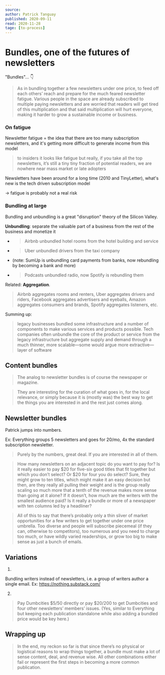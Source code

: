 ```yaml
---
source:
author: Patrick Tanguay
published: 2020-09-11
read: 2020-11-28
tage: [to-process]
---
```


# Bundles, one of the futures of newsletters

"Bundles"... 👇

> As in bundling together a few newsletters under one price, to feed off each others’ reach and prepare for the much feared newsletter fatigue. Various people in the space are already subscribed to multiple paying newsletters and are worried that readers will get tired of this multiplication and that said multiplication will hurt everyone, making it harder to grow a sustainable income or business.

### On fatigue

Newsletter fatigue = the idea that there are too many subscription newsletters, and it's getting more difficult to generate income from this model

> to insiders it looks like fatigue but really, if you take all the top newsletters, it’s still a tiny tiny fraction of potential readers, we are nowhere near mass market or late adopters

Newsletters have been around for a long time (2010 and TinyLetter), what's new is the tech driven subscription model

-> fatigue is probably not a real risk

### Bundling at large

Bundling and unbundling is a great "disruption" theory of the Silicon Valley.

**Unbundling**: separate the valuable part of a business from the rest of the business and monetize it

- > Airbnb unbundled hotel rooms from the hotel building and service
- > Uber unbundled drivers from the taxi company
- (note: SumUp is unbundling card payments from banks, now rebundling by becoming a bank and more)
- > Podcasts unbundled radio, now Spotify is rebundling them

Related: **Aggregation**.

> Airbnb aggregates rooms and renters, Uber aggregates drivers and riders, Facebook aggregates advertisers and eyeballs, Amazon aggregates consumers and brands, Spotify aggregates listeners, etc.

Summing up:

> legacy businesses bundled some infrastructure and a number of components to make various services and products possible. Tech companies often unbundle the core of the product or service from the legacy infrastructure but aggregate supply and demand through a much thinner, more scalable—some would argue more extractive—layer of software

## Content bundles

> The analog to newsletter bundles is of course the newspaper or magazine.

> They are interesting for the curation of what goes in, for the local relevance, or simply because it is (mostly was) the best way to get the things you are interested in and the rest just comes along.

## Newsletter bundles

Patrick jumps into numbers.

Ex: Everything groups 5 newsletters and goes for 20/mo, 4x the standard subscription newsletter.

> Purely by the numbers, great deal. If you are interested in all of them.

> How many newsletters on an adjacent topic do you want to pay for? Is it really easier to pay $20 for five-six good titles that fit together but which you don’t select? Or $20 for four you do select? Sure, they might grow to ten titles, which might make it an easy decision but then, are they really all pulling their weight and is the group really scaling so much more that a tenth of the revenue makes more sense than going at it alone? If it doesn’t, how much are the writers with the smallest audience paid? Is it really a bundle or more of a newspaper with ten columns led by a headliner?

> All of this to say that there’s probably only a thin sliver of market opportunities for a few writers to get together under one price umbrella. Too diverse and people will subscribe piecemeal (if they can, otherwise to competitors), too numerous and you need to charge too much, or have wildly varied readerships, or grow too big to make sense as just a bunch of emails.

## Variations

1.

Bundling writers instead of newsletters, i.e. a group of writers author a single email. Ex: https://nothing.substack.com/

2.

> Pay Dumbcities $5/50 directly or pay $20/200 to get Dumbcities and four other newsletters’ members’ issues. (Yes, similar to Everything but keeping each publication standalone while also adding a bundled price would be key here.)

## Wrapping up

> In the end, my reckon so far is that since there’s no physical or logistical reasons to wrap things together, a bundle must make a lot of sense content, deal, and revenue wise. All other combinations either fail or represent the first steps in becoming a more common publication.
